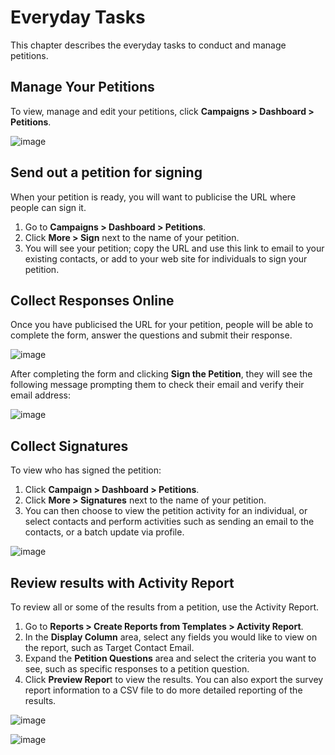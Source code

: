 # Everyday Tasks

This chapter describes the everyday tasks to conduct and manage
petitions.

## Manage Your Petitions

To view, manage and edit your petitions, click **Campaigns > Dashboard > Petitions**.

![image](/img/petition_dashboard.png)

## Send out a petition for signing

When your petition is ready, you will want to publicise the URL where
people can sign it.

1.  Go to **Campaigns > Dashboard > Petitions**.
2.  Click **More > Sign** next to the name of your petition.
3.  You will see your petition; copy the URL and use this link to email
    to your existing contacts, or add to your web site for individuals
    to sign your petition.

## Collect Responses Online

Once you have publicised the URL for your petition, people will be able
to complete the form, answer the questions and submit their response.

![image](/img/petition_signing.png)

After completing the form and clicking **Sign the Petition**, they will
see the following message prompting them to check their email and verify
their email address:

![image](/img/petition_thankyou.png) 

## Collect Signatures

To view who has signed the petition:

1.  Click **Campaign > Dashboard > Petitions**.
2.  Click **More > Signatures** next to the name of your petition.
3.  You can then choose to view the petition activity for an individual,
    or select contacts and perform activities such as sending an email
    to the contacts, or a batch update via profile.

![image](/img/petition_signatures_email.png)

## Review results with Activity Report

To review all or some of the results from a petition, use the Activity
Report.

1.  Go to **Reports > Create Reports from Templates > Activity
    Report**.
2.  In the **Display Column** area, select any fields you would like to
    view on the report, such as Target Contact Email.
3.  Expand the **Petition Questions** area and select the criteria you
    want to see, such as specific responses to a petition question.
4.  Click **Preview Repor**t to view the results. You can also export
    the survey report information to a CSV file to do more detailed
    reporting of the results. 

![image](../img/activity%20report%201.jpg) 


![image](../img/activity%20report%202.jpg) 



